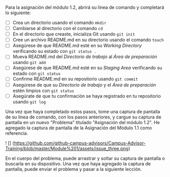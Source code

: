 Para la asignación del módulo 1.2, abrirá su línea de comando y completará lo siguiente:

- [ ] Crea un directorio usando el comando `mkdir`
- [ ] Cambiarse al directorio con el comando `cd` 
- [ ] En el directorio que creaste, inicializa Git usando `git init`
- [ ] Cree un archivo README.md en su directorio usando el comando `touch`
- [ ] Asegúrese de que README.md esté en su _Working Directory_ verificando su estado con `git status .`
- [ ] Mueva README.md del _Directorio de trabajo_ al _Área de preparación_ usando `git add`
- [ ] Asegúrese de que README.md esté en su _Staging Area_ verificando su estado con `git status`
- [ ] Confirme README.md en su repositorio usando `git commit`
- [ ] Asegúrese de que su _Directorio de trabajo_ y el _Área de preparación_ estén limpios con `git status`
- [ ] Asegúrate de que tu confirmación se haya registrado en tu repositorio usando `git log`

Una vez que haya completado estos pasos, tome una captura de pantalla de su línea de comando, con los pasos anteriores, y cargue su captura de pantalla en un nuevo "Problema" titulado "Asignación del módulo 1.2". He agregado la captura de pantalla de la Asignación del Módulo 1.1 como referencia.

! [] (https://github.com/github-campus-advisors/Campus-Advisor-Training/blob/master/Module%201/assets/issue_three.png)

En el cuerpo del problema, puede arrastrar y soltar su captura de pantalla o buscarla en su dispositivo. Una vez que haya agregado la captura de pantalla, puede enviar el problema y pasar a la siguiente lección.
